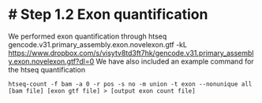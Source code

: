 # # Step 1.2 Exon quantification 

We performed exon quantification through htseq 
 gencode.v31.primary_assembly.exon.novelexon.gtf -kL https://www.dropbox.com/s/visytv8td3ft7hk/gencode.v31.primary_assembly.exon.novelexon.gtf?dl=0
We have also included an example command for the htseq quantification

```
htseq-count -f bam -a 0 -r pos -s no -m union -t exon --nonunique all [bam file] [exon gtf file] > [output exon count file]
```
